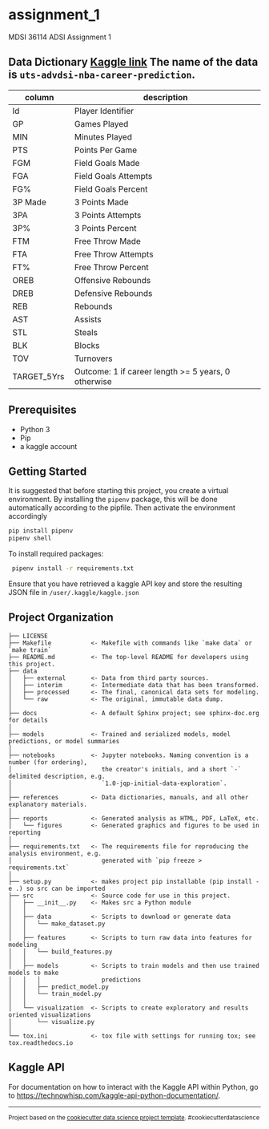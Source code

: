 assignment_1
==============================

MDSI 36114 ADSI Assignment 1



Data Dictionary
[Kaggle link](https://www.kaggle.com/c/uts-advdsi-nba-career-prediction/data?select=sample_submission.csv)
The name of the data is `uts-advdsi-nba-career-prediction`.
----------------------------
| column       | description                                         |
|--------------|-----------------------------------------------------|
| Id           | Player Identifier                                   |
| GP           | Games Played                                        |
| MIN          | Minutes Played                                      |
| PTS          | Points Per Game                                     |
| FGM          | Field Goals Made                                    |
| FGA          | Field Goals Attempts                                |
| FG%          | Field Goals Percent                                 |
| 3P Made      | 3 Points Made                                       |
| 3PA          | 3 Points Attempts                                   |
| 3P%          | 3 Points Percent                                    |
| FTM          | Free Throw Made                                     |
| FTA          | Free Throw Attempts                                 |
| FT%          | Free Throw Percent                                  |
| OREB         | Offensive Rebounds                                  |
| DREB         | Defensive Rebounds                                  |
| REB          | Rebounds                                            |
| AST          | Assists                                             |
| STL          | Steals                                              |
| BLK          | Blocks                                              |
| TOV          | Turnovers                                           |
| TARGET_5Yrs  | Outcome: 1 if career length >= 5 years, 0 otherwise |

Prerequisites
------------
* Python 3
* Pip 
* a kaggle account


Getting Started
------------
It is suggested that before starting this project, you create a virtual environment. By installing the `pipenv` package, this will be done automatically according to the pipfile. Then activate the environment accordingly
```bash
pip install pipenv
pipenv shell
```

To install required packages:

```bash
 pipenv install -r requirements.txt
```

Ensure that you have retrieved a kaggle API key and store the resulting JSON file in `/user/.kaggle/kaggle.json`

Project Organization
------------

    ├── LICENSE
    ├── Makefile           <- Makefile with commands like `make data` or `make train`
    ├── README.md          <- The top-level README for developers using this project.
    ├── data
    │   ├── external       <- Data from third party sources.
    │   ├── interim        <- Intermediate data that has been transformed.
    │   ├── processed      <- The final, canonical data sets for modeling.
    │   └── raw            <- The original, immutable data dump.
    │
    ├── docs               <- A default Sphinx project; see sphinx-doc.org for details
    │
    ├── models             <- Trained and serialized models, model predictions, or model summaries
    │
    ├── notebooks          <- Jupyter notebooks. Naming convention is a number (for ordering),
    │                         the creator's initials, and a short `-` delimited description, e.g.
    │                         `1.0-jqp-initial-data-exploration`.
    │
    ├── references         <- Data dictionaries, manuals, and all other explanatory materials.
    │
    ├── reports            <- Generated analysis as HTML, PDF, LaTeX, etc.
    │   └── figures        <- Generated graphics and figures to be used in reporting
    │
    ├── requirements.txt   <- The requirements file for reproducing the analysis environment, e.g.
    │                         generated with `pip freeze > requirements.txt`
    │
    ├── setup.py           <- makes project pip installable (pip install -e .) so src can be imported
    ├── src                <- Source code for use in this project.
    │   ├── __init__.py    <- Makes src a Python module
    │   │
    │   ├── data           <- Scripts to download or generate data
    │   │   └── make_dataset.py
    │   │
    │   ├── features       <- Scripts to turn raw data into features for modeling
    │   │   └── build_features.py
    │   │
    │   ├── models         <- Scripts to train models and then use trained models to make
    │   │   │                 predictions
    │   │   ├── predict_model.py
    │   │   └── train_model.py
    │   │
    │   └── visualization  <- Scripts to create exploratory and results oriented visualizations
    │       └── visualize.py
    │
    └── tox.ini            <- tox file with settings for running tox; see tox.readthedocs.io

Kaggle API
--------------------------
For documentation on how to interact with the Kaggle API within Python, go to https://technowhisp.com/kaggle-api-python-documentation/.

--------

<p><small>Project based on the <a target="_blank" href="https://drivendata.github.io/cookiecutter-data-science/">cookiecutter data science project template</a>. #cookiecutterdatascience</small></p>
